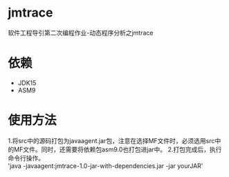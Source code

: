 # jmtrace
软件工程导引第二次编程作业-动态程序分析之jmtrace
# 依赖
* JDK15
* ASM9
# 使用方法
1.将src中的源码打包为javaagent.jar包，注意在选择MF文件时，必须选用src中的MF文件。同时，还需要将依赖包asm9.0也打包进jar中。
2.打包完成后，执行命令行操作。  
'java -javaagent:jmtrace-1.0-jar-with-dependencies.jar -jar yourJAR'
